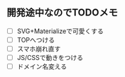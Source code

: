## 開発途中なのでTODOメモ
- [ ] SVG+Materializeで可愛くする
- [ ] TOPへつける
- [ ] スマホ崩れ直す
- [ ] JS/CSSで動きをつける
- [ ] ドメイン名変える